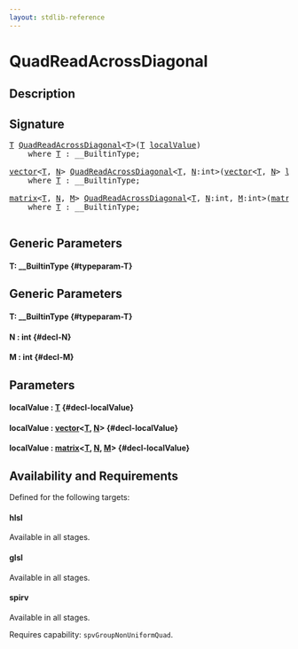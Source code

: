 ```yaml
---
layout: stdlib-reference
---
```


# QuadReadAcrossDiagonal

## Description





## Signature 

<pre>
<a href="/stdlib-reference/global-decls/QuadReadAcrossDiagonal#typeparam-T" class="code_type">T</a> <a href="/stdlib-reference/global-decls/QuadReadAcrossDiagonal">QuadReadAcrossDiagonal</a>&lt;<a href="/stdlib-reference/global-decls/QuadReadAcrossDiagonal#typeparam-T" class="code_type">T</a>&gt;(<a href="/stdlib-reference/global-decls/QuadReadAcrossDiagonal#typeparam-T" class="code_type">T</a> <a href="/stdlib-reference/global-decls/QuadReadAcrossDiagonal#decl-localValue" class="code_param">localValue</a>)
    <span class='code_keyword'>where</span> <a href="/stdlib-reference/global-decls/QuadReadAcrossDiagonal#typeparam-T" class="code_type">T</a> : __BuiltinType;

<a href="/stdlib-reference/types/vector/index" class="code_type">vector</a>&lt;<a href="/stdlib-reference/global-decls/QuadReadAcrossDiagonal#typeparam-T" class="code_type">T</a>, <a href="/stdlib-reference/global-decls/QuadReadAcrossDiagonal#decl-N" class="code_var">N</a>&gt; <a href="/stdlib-reference/global-decls/QuadReadAcrossDiagonal">QuadReadAcrossDiagonal</a>&lt;<a href="/stdlib-reference/global-decls/QuadReadAcrossDiagonal#typeparam-T" class="code_type">T</a>, <a href="/stdlib-reference/global-decls/QuadReadAcrossDiagonal#decl-N" class="code_var">N</a>:<span class="code_keyword">int</span>&gt;(<a href="/stdlib-reference/types/vector/index" class="code_type">vector</a>&lt;<a href="/stdlib-reference/global-decls/QuadReadAcrossDiagonal#typeparam-T" class="code_type">T</a>, <a href="/stdlib-reference/global-decls/QuadReadAcrossDiagonal#decl-N" class="code_var">N</a>&gt; <a href="/stdlib-reference/global-decls/QuadReadAcrossDiagonal#decl-localValue" class="code_param">localValue</a>)
    <span class='code_keyword'>where</span> <a href="/stdlib-reference/global-decls/QuadReadAcrossDiagonal#typeparam-T" class="code_type">T</a> : __BuiltinType;

<a href="/stdlib-reference/types/matrix/index" class="code_type">matrix</a>&lt;<a href="/stdlib-reference/global-decls/QuadReadAcrossDiagonal#typeparam-T" class="code_type">T</a>, <a href="/stdlib-reference/global-decls/QuadReadAcrossDiagonal#decl-N" class="code_var">N</a>, <a href="/stdlib-reference/global-decls/QuadReadAcrossDiagonal#decl-M" class="code_var">M</a>&gt; <a href="/stdlib-reference/global-decls/QuadReadAcrossDiagonal">QuadReadAcrossDiagonal</a>&lt;<a href="/stdlib-reference/global-decls/QuadReadAcrossDiagonal#typeparam-T" class="code_type">T</a>, <a href="/stdlib-reference/global-decls/QuadReadAcrossDiagonal#decl-N" class="code_var">N</a>:<span class="code_keyword">int</span>, <a href="/stdlib-reference/global-decls/QuadReadAcrossDiagonal#decl-M" class="code_var">M</a>:<span class="code_keyword">int</span>&gt;(<a href="/stdlib-reference/types/matrix/index" class="code_type">matrix</a>&lt;<a href="/stdlib-reference/global-decls/QuadReadAcrossDiagonal#typeparam-T" class="code_type">T</a>, <a href="/stdlib-reference/global-decls/QuadReadAcrossDiagonal#decl-N" class="code_var">N</a>, <a href="/stdlib-reference/global-decls/QuadReadAcrossDiagonal#decl-M" class="code_var">M</a>&gt; <a href="/stdlib-reference/global-decls/QuadReadAcrossDiagonal#decl-localValue" class="code_param">localValue</a>)
    <span class='code_keyword'>where</span> <a href="/stdlib-reference/global-decls/QuadReadAcrossDiagonal#typeparam-T" class="code_type">T</a> : __BuiltinType;

</pre>

## Generic Parameters

#### T: \_\_BuiltinType {#typeparam-T}

## Generic Parameters

#### T: \_\_BuiltinType {#typeparam-T}
#### N  : int {#decl-N}
#### M  : int {#decl-M}

## Parameters

#### localValue  : [T](/stdlib-reference/global-decls/QuadReadAcrossDiagonal#typeparam-T) {#decl-localValue}
#### localValue  : [vector](/stdlib-reference/types/vector/index)\<[T](/stdlib-reference/types/vector/index#typeparam-T), [N](/stdlib-reference/types/vector/index#decl-N)\> {#decl-localValue}
#### localValue  : [matrix](/stdlib-reference/types/matrix/index)\<[T](/stdlib-reference/types/matrix/T), [N](/stdlib-reference/types/matrix/index#decl-N), [M](/stdlib-reference/types/matrix/index#decl-M)\> {#decl-localValue}

## Availability and Requirements

Defined for the following targets:

#### hlsl
Available in all stages.

#### glsl
Available in all stages.

#### spirv
Available in all stages.

Requires capability: `spvGroupNonUniformQuad`.


